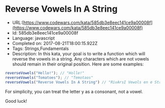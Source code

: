 # Reverse Vowels In A String

 - URL:[https://www.codewars.com/kata/585db3e8eec141ce9a00008f](https://www.codewars.com/kata/585db3e8eec141ce9a00008f)
 - Id: 585db3e8eec141ce9a00008f
 - Language: javascript
 - Completed on: 2017-08-21T18:00:15.922Z
 - Tags: Strings,Fundamentals
 - Description:
In this kata, your goal is to write a function which will reverse the vowels in a string. Any characters which are not vowels should remain in their original position. Here are some examples:

```javascript
reverseVowels("Hello!"); // "Holle!"
reverseVowels("Tomatoes"); // "Temotaos"
reverseVowels("Reverse Vowels In A String") // "RivArsI Vewols en e Streng"
```

For simplicity, you can treat the letter y as a consonant, not a vowel.

Good luck!
